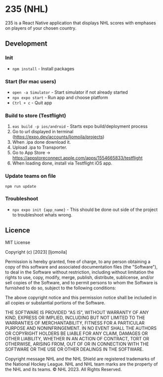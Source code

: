 # 235 (NHL)

235 is a React Native application that displays NHL scores with emphases on players of your chosen country.

## Development

### Init

- `npm install` - Install packages

### Start (for mac users)

- `open -a Simulator` - Start simulator if not already started
- `npx expo start` - Run app and choose platform
- `Ctrl + c` - Quit app

### Build to store (Testflight)

1. `eas build -p ios/android` - Starts expo build/deployment process
2. Go to url displayed in terminal (https://expo.dev/accounts/ljomoila/projects)
3. When .ipa done download it.
4. Upload .ipa to Transporter.
5. Go to App Store -> https://appstoreconnect.apple.com/apps/1554665833/testflight
6. When loading done, install via Testflight iOS app.

### Update teams on file

`npm run update`

### Troubleshoot

- `npx expo init {app_name}` - This should be done out side of the project to troubleshoot whats wrong.

## Licence

MIT License

Copyright (c) [2023] [ljomoila]

Permission is hereby granted, free of charge, to any person obtaining a copy
of this software and associated documentation files (the "Software"), to deal
in the Software without restriction, including without limitation the rights
to use, copy, modify, merge, publish, distribute, sublicense, and/or sell
copies of the Software, and to permit persons to whom the Software is
furnished to do so, subject to the following conditions:

The above copyright notice and this permission notice shall be included in all
copies or substantial portions of the Software.

THE SOFTWARE IS PROVIDED "AS IS", WITHOUT WARRANTY OF ANY KIND, EXPRESS OR
IMPLIED, INCLUDING BUT NOT LIMITED TO THE WARRANTIES OF MERCHANTABILITY,
FITNESS FOR A PARTICULAR PURPOSE AND NONINFRINGEMENT. IN NO EVENT SHALL THE
AUTHORS OR COPYRIGHT HOLDERS BE LIABLE FOR ANY CLAIM, DAMAGES OR OTHER
LIABILITY, WHETHER IN AN ACTION OF CONTRACT, TORT OR OTHERWISE, ARISING FROM,
OUT OF OR IN CONNECTION WITH THE SOFTWARE OR THE USE OR OTHER DEALINGS IN THE
SOFTWARE.

Copyright message
NHL and the NHL Shield are registered trademarks of the National Hockey League. NHL and NHL team marks are the property of the NHL and its teams. © NHL 2023. All Rights Reserved.
